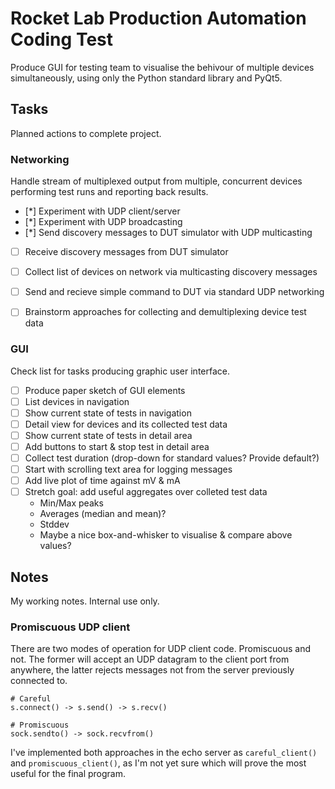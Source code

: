 
# Rocket Lab Production Automation Coding Test

Produce GUI for testing team to visualise the behivour of multiple devices
simultaneously, using only the Python standard library and PyQt5.


## Tasks

Planned actions to complete project.

### Networking

Handle stream of multiplexed output from multiple, concurrent devices performing
test runs and reporting back results.

- [*] Experiment with UDP client/server
- [*] Experiment with UDP broadcasting
- [*] Send discovery messages to DUT simulator with UDP multicasting
- [ ] Receive discovery messages from DUT simulator
- [ ] Collect list of devices on network via multicasting discovery messages
- [ ] Send and recieve simple command to DUT via standard UDP networking
- [ ] Brainstorm approaches for collecting and demultiplexing device test data


### GUI

Check list for tasks producing graphic user interface.

- [ ] Produce paper sketch of GUI elements
- [ ] List devices in navigation
- [ ] Show current state of tests in navigation
- [ ] Detail view for devices and its collected test data
- [ ] Show current state of tests in detail area
- [ ] Add buttons to start & stop test in detail area
- [ ] Collect test duration (drop-down for standard values? Provide default?)
- [ ] Start with scrolling text area for logging messages
- [ ] Add live plot of time against mV & mA
- [ ] Stretch goal: add useful aggregates over colleted test data
    - Min/Max peaks
    - Averages (median and mean)?
    - Stddev
    - Maybe a nice box-and-whisker to visualise & compare above values?


## Notes

My working notes. Internal use only.

### Promiscuous UDP client

There are two modes of operation for UDP client code. Promiscuous and not. The
former will accept an UDP datagram to the client port from anywhere, the latter
rejects messages not from the server previously connected to.

    # Careful
    s.connect() -> s.send() -> s.recv()

    # Promiscuous
    sock.sendto() -> sock.recvfrom()


I've implemented both approaches in the echo server as `careful_client()` and
`promiscuous_client()`, as I'm not yet sure which will prove the most useful
for the final program.
